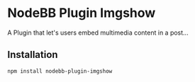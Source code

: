 # NodeBB Plugin Imgshow

A Plugin that let's users embed multimedia content in a post...

## Installation

    npm install nodebb-plugin-imgshow



